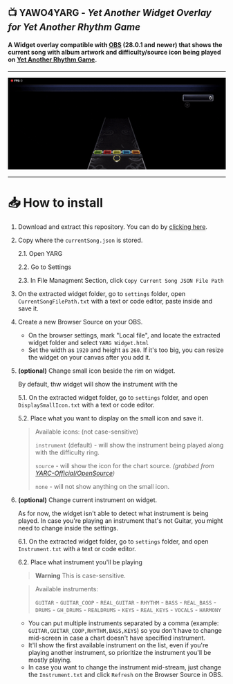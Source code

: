 ## 📺 **YAWO4YARG** - *Yet Another Widget Overlay for Yet Another Rhythm Game*

#### A Widget overlay compatible with [OBS](https://obsproject.com) (28.0.1 and newer) that shows the current song with album artwork and difficulty/source icon being played on [Yet Another Rhythm Game](https://github.com/YARC-Official/YARG).


---

![Banner](.github/Banner.gif)

---

# 📥 How to install

1. Download and extract this repository. You can do by [clicking here](https://github.com/Pantotone/YAWO4YARG/archive/refs/heads/main.zip).

2. Copy where the `currentSong.json` is stored.
    
    2.1. Open YARG

    2.2. Go to Settings

    2.3. In File Managment Section, click `Copy Current Song JSON File Path`

3. On the extracted widget folder, go to `settings` folder, open `CurrentSongFilePath.txt` with a text or code editor, paste inside and save it.

4. Create a new Browser Source on your OBS.

    - On the browser settings, mark "Local file", and locate the extracted widget folder and select `YARG Widget.html`
    - Set the width as `1920` and height as `260`. If it's too big, you can resize the widget on your canvas after you add it.

5. **(optional)** Change small icon beside the rim on widget.

    By default, thw widget will show the instrument with the 

    5.1. On the extracted widget folder, go to `settings` folder, and open `DisplaySmallIcon.txt` with a text or code editor.

    5.2. Place what you want to display on the small icon and save it.

    > Available icons: (not case-sensitive)
    >
    > `instrument` (default) - will show the instrument being played along with the difficulty ring.
    >
    > `source` - will show the icon for the chart source. *(grabbed from [YARC-Official/OpenSource](https://github.com/YARC-Official/OpenSource))*
    >
    > `none` - will not show anything on the small icon.

6. **(optional)** Change current instrument on widget.

    As for now, the widget isn't able to detect what instrument is being played. In case you're playing an instrument that's not Guitar, you might need to change inside the settings.

    6.1. On the extracted widget folder, go to `settings` folder, and open `Instrument.txt` with a text or code editor.

    6.2. Place what instrument you'll be playing

    > **Warning** 
    > This is case-sensitive.

    > Available instruments:
    >
    > `GUITAR` - `GUITAR_COOP` - `REAL_GUITAR` - `RHYTHM` - `BASS` - `REAL_BASS` - `DRUMS` - `GH_DRUMS` - `REALDRUMS` - `KEYS` - `REAL_KEYS` - `VOCALS` - `HARMONY`


    - You can put multiple instruments separated by a comma (example: `GUITAR,GUITAR_COOP,RHYTHM,BASS,KEYS`) so you don't have to change mid-screen in case a chart doesn't have specified instrument.
    - It'll show the first available instrument on the list, even if you're playing another instrument, so prioritize the instrument you'll be mostly playing.
    - In case you want to change the instrument mid-stream, just change the `Instrument.txt` and click `Refresh` on the Browser Source in OBS.
